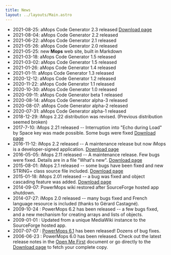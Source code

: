 ```yaml
---
title: News
layout: ../layouts/Main.astro
---
```


- 2021-08-25: aMops Code Generator 2.3 released [Download page](https://sourceforge.net/projects/powermops/files/aMops-CG/)
- 2021-08-04: aMops Code Generator 2.2 released
- 2021-06-22: aMops Code Generator 2.1 released
- 2021-05-26: aMops Code Generator 2.0 released
- 2021-05-25: new **Mops** web site, built in Markdown
- 2021-03-18: aMops Code Generator 1.5 released
- 2021-03-02: aMops Code Generator 1.5 released
- 2021-01-26: aMops Code Generator 1.4 released
- 2021-01-11: aMops Code Generator 1.3 released
- 2020-12-12: aMops Code Generator 1.2 released
- 2020-11-22: aMops Code Generator 1.1 released
- 2020-10-30: aMops Code Generator 1.0 released
- 2020-09-11: aMops Code Generator beta 1 released
- 2020-08-14: aMops Code Generator alpha-3 released
- 2020-08-07: aMops Code Generator alpha-2 released
- 2020-07-31: aMops Code Generator alpha-1 released
- 2018-12-29: iMops 2.22 distribution was revised. (Previous distribution seemed broken)
- 2017-7-10: iMops 2.21 released -- Interruption into "Echo during Load" by Space key was made possible. Some bugs were fixed [Download page](http://sourceforge.net/projects/powermops/files/iMops/)
- 2016-11-12: iMops 2.2 released -- A maintenance release but now iMops is a developer-signed application. [Download page](http://sourceforge.net/projects/powermops/files/iMops/)
- 2016-05-05: iMops 2.11 released -- A maintenance release. Few bugs were fixed. Details are in a file "What's new". [Download page](http://sourceforge.net/projects/powermops/files/iMops/)
- 2015-08-01: iMops 2.1 released -- some bugs have been fixed and new STRING+ class source file included. [Download page](http://sourceforge.net/projects/powermops/files/iMops/)
- 2015-01-18: iMops 2.01 released -- a bug was fixed and object cascading feature was added. [Download page](http://sourceforge.net/projects/powermops/files/iMops/)
- 2014-09-07: PowerMops wiki restored after SourceForge hosted app shutdown.
- 2014-07-27: iMops 2.0 released -- many bugs fixed and French language resource is included (thanks to Gérard Castagné).
- 2009-10-24 : PowerMops 6.2 has been released -- a few bugs fixed, and a new mechanism for creating arrays and lists of objects.
- 2009-01-01 : Updated from a unique MediaWiki instance to the SourceForge hosted app.
- 2007-07-07 : [PowerMops 6.1](http://sourceforge.net/project/showfiles.php?group_id=152075&package_id=168230&release_id=521463) has been released! Dozens of bug fixes.
- 2006-06-23 : PowerMops 6.0 has been released. Check out the latest release notes in the [Open Me First](pmops/OpenMeFirst) document or go directly to the [Download page](https://sourceforge.net/projects/powermops/files/) to fetch your complete copy.
